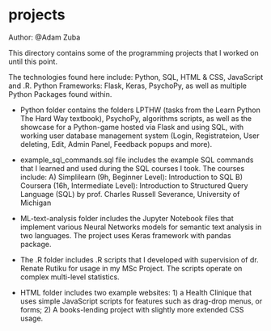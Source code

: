 # projects
Author: @Adam Zuba

This directory contains some of the programming projects that I worked on until this point.

The technologies found here include: Python, SQL, HTML & CSS, JavaScript and .R.
Python Frameworks: Flask, Keras, PsychoPy, as well as multiple Python Packages found within.


- Python folder contains the folders LPTHW (tasks from the Learn Python The Hard Way textbook), PsychoPy, algorithms scripts, as well as the showcase for a Python-game hosted via Flask and using SQL, with working user database management system (Login, Registrateion, User deleting, Edit, Admin Panel, Feedback popups and more). 

- example_sql_commands.sql file includes the example SQL commands that I learned and used during the SQL courses I took. The courses include:
   A) Simplilearn (9h, Beginner Level): Introduction to SQL 
   B) Coursera (16h, Intermediate Level): Introduction to Structured Query Language (SQL) by 
        prof. Charles Russell Severance, University of Michigan 
  
- ML-text-analysis folder includes the Jupyter Notebook files that implement various Neural Networks models for semantic text analysis in two languages. The project uses Keras framework with pandas package.

- The .R folder includes .R scripts that I developed with supervision of dr. Renate Rutiku for usage in my MSc Project. The scripts operate on complex multi-level statistics.

- HTML folder includes two example websites: 1) a Health Clinique that uses simple JavaScript scripts for features such as drag-drop menus, or forms; 2) A books-lending project with slightly more extended CSS usage.

 
   
